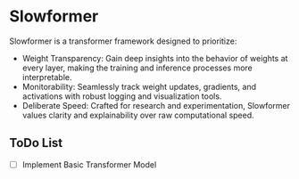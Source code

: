 # Slowformer
Slowformer is a transformer framework designed to prioritize:
- Weight Transparency: Gain deep insights into the behavior of weights at every layer, making the training and inference processes more interpretable.
- Monitorability: Seamlessly track weight updates, gradients, and activations with robust logging and visualization tools.
- Deliberate Speed: Crafted for research and experimentation, Slowformer values clarity and explainability over raw computational speed.

## ToDo List
- [ ] Implement Basic Transformer Model
